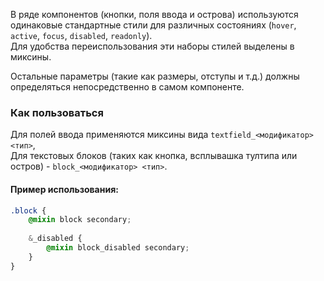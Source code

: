 В ряде компонентов (кнопки, поля ввода и острова) используются одинаковые стандартные стили для различных состояниях (`hover`, `active`, `focus`, `disabled`, `readonly`).
<br>
Для удобства переиспользования эти наборы стилей выделены в миксины.

Остальные параметры (такие как размеры, отступы и т.д.) должны определяться непосредственно в самом компоненте.

### Как пользоваться
Для полей ввода применяются миксины вида `textfield_<модификатор> <тип>`,
<br>
Для текстовых блоков (таких как кнопка, всплывашка тултипа или остров) - `block_<модификатор> <тип>`.

#### Пример использования:

```css
.block { 
    @mixin block secondary;
     
    &_disabled {
        @mixin block_disabled secondary;
    }
}
```


